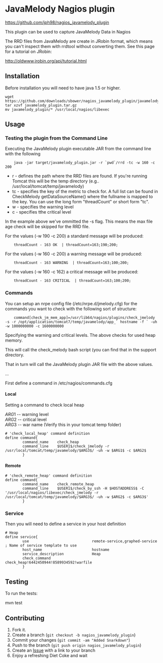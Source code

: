 JavaMelody Nagios plugin
=============

https://github.com/jph98/nagios_javamelody_plugin

This plugin can be used to capture JavaMelody Data in Nagios

The RRD files from JavaMelody are create in JRobin format, which means you can't inspect them with rrdtool without converting them.  See this page for a tutorial on JRobin:

http://oldwww.jrobin.org/api/tutorial.html

Installation
-----------

Before installation you will need to have java 1.5 or higher.

```
wget https://github.com/downloads/sbower/nagios_javamelody_plugin/javamelody_plugin.tar.gz
tar xzvf javamelody_plugin.tar.gz
mv javamelody_plugin/* /usr/local/nagios/libexec
```

Usage
-----

### Testing the plugin from the Command Line

Executing the JavaMelody plugin executable JAR from the command line with the following

        java -jar target/javamelody_plugin.jar -r `pwd`/rrd -tc -w 160 -c 200

* r - defines the path where the RRD files are found.  If you're running Tomcat this will be the temp directory (e.g.. /usr/local/tomcat/temp/javamelody)
* tc - specifies the key of the metric to check for.  A full list can be found in CheckMelody getDataSourceName() where the fullname is mapped to the key.  You can use the long form "threadCount" or short form "tc".
* w - specifies the warning level
* c - specifies tthe critical level

In the example above we've ommitted the -s flag.  This means the max file age check will be skipped for the RRD file.

For the values (-w 190 -c 200) a standard message will be produced:

        threadCount - 163 OK  | threadCount=163;190;200;

For the values (-w 160 -c 200) a warning message will be produced:

        threadCount - 163 WARNING  | threadCount=163;100;200;
        
For the values (-w 160 -c 162) a critical message will be produced:

        threadCount - 163 CRITICAL  | threadCount=163;100;200;

###  Commands

You can setup an nrpe config file (/etc/nrpe.d/jmelody.cfg) for the commands you want to check with the following sort of structure:

        command[check_jm_mem_app]=/usr/lib64/nagios/plugins/check_jmelody -s -r /opt/application/tomcat7/temp/javamelody/app_` hostname -f ` -uh -w 1000000000 -c 1600000000
        
Specifying the warning and critical levels.  The above checks for used heap memory.

This will call the check_melody bash script (you can find that in the support directory.

That in turn will call the JavaMelody plugin JAR file with the above values.

...

First define a command in /etc/nagios/commands.cfg

#### Local

Setting a command to check local heap

$ARG1$ -- warning level <br />
$ARG2$ -- critical level <br />
$ARG3$ -- war name (Verify this in your tomcat temp folder) <br />

```
# 'check_local_heap' command definition
define command{
        command_name    check_heap
        command_line    $USER1$/check_jmelody -r /usr/local/tomcat/temp/javamelody/$ARG3$/ -uh -w $ARG1$ -c $ARG2$
        }
```
        
#### Remote

```
# 'check_remote_heap' command definition
define command{
        command_name    check_remote_heap
        command_line    $USER1$/check_by_ssh -H $HOSTADDRESS$ -C '/usr/local/nagios/libexec/check_jmelody -r /usr/local/tomcat/temp/javamelody/$ARG3$/ -uh -w $ARG2$ -c $ARG3$'
        }
```

### Service

Then you will need to define a service in your host definition

```
# Heap
define service{
        use                             remote-service,graphed-service         ; Name of service template to use
        host_name                       hostname 
        service_description             Heap
        check_command                   check_heap!6442450944!8589934592!warfile
        }
```

Testing
-------

To run the tests:

   mvn test


Contributing
------------

1. Fork it.
2. Create a branch (`git checkout -b nagios_javamelody_plugin`)
3. Commit your changes (`git commit -am "Added Snarkdown"`)
4. Push to the branch (`git push origin nagios_javamelody_plugin`)
5. Create an [Issue][1] with a link to your branch
6. Enjoy a refreshing Diet Coke and wait


[1]: https://github.com/sbower/nagios_javamelody_plugin/issues
